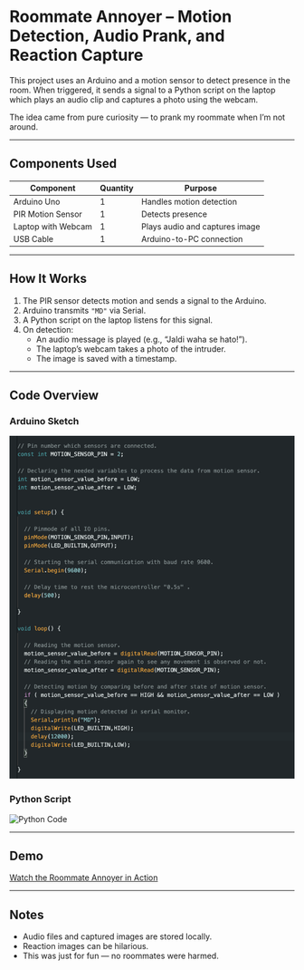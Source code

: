 # Roommate Annoyer – Motion Detection, Audio Prank, and Reaction Capture

This project uses an Arduino and a motion sensor to detect presence in the room. When triggered, it sends a signal to a Python script on the laptop which plays an audio clip and captures a photo using the webcam.

The idea came from pure curiosity — to prank my roommate when I’m not around.

---

## Components Used

| Component                 | Quantity | Purpose                                     |
|--------------------------|----------|---------------------------------------------|
| Arduino Uno              | 1        | Handles motion detection                    |
| PIR Motion Sensor        | 1        | Detects presence                            |
| Laptop with Webcam       | 1        | Plays audio and captures image              |
| USB Cable                | 1        | Arduino-to-PC connection                    |

---

## How It Works

1. The PIR sensor detects motion and sends a signal to the Arduino.
2. Arduino transmits `"MD"` via Serial.
3. A Python script on the laptop listens for this signal.
4. On detection:
   - An audio message is played (e.g., “Jaldi waha se hato!”).
   - The laptop’s webcam takes a photo of the intruder.
   - The image is saved with a timestamp.

---

## Code Overview

### Arduino Sketch
![Arduino Code](./cpp-rommateannyor.png)

### Python Script
![Python Code](./assets/python-rmanyor.png)

---

## Demo

[Watch the Roommate Annoyer in Action](https://www.linkedin.com/posts/vishnuchityala_arduino-python-motiondetection-activity-7110895006944514049-F2N8)

---

## Notes

- Audio files and captured images are stored locally.
- Reaction images can be hilarious.
- This was just for fun — no roommates were harmed.
